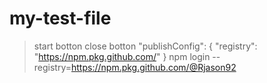# my-test-file
>start botton
>close botton
      "publishConfig": { "registry": "https://npm.pkg.github.com/" }
      npm login --registry=https://npm.pkg.github.com/@Rjason92
